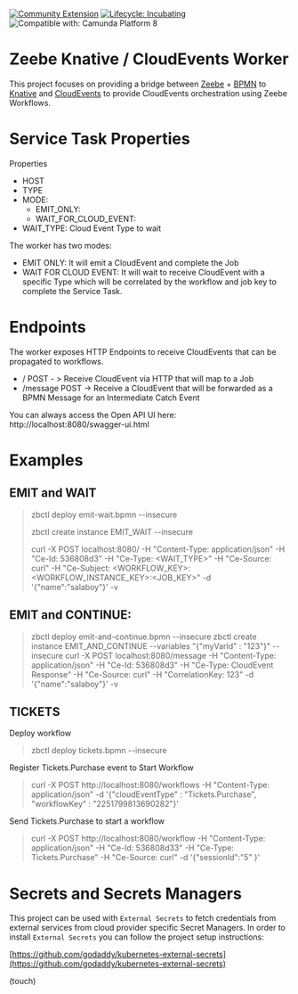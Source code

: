 [![Community Extension](https://img.shields.io/badge/Community%20Extension-An%20open%20source%20community%20maintained%20project-FF4700)](https://github.com/camunda-community-hub/community) [![Lifecycle: Incubating](https://img.shields.io/badge/Lifecycle-Incubating-blue)](https://github.com/Camunda-Community-Hub/community/blob/main/extension-lifecycle.md#incubating-) ![Compatible with: Camunda Platform 8](https://img.shields.io/badge/Compatible%20with-Camunda%20Platform%208-0072Ce)

# Zeebe Knative / CloudEvents Worker

This project focuses on providing a bridge between [Zeebe](http://zeebe.io/) + [BPMN](https://www.bpmn.org/) to [Knative](https://knative.dev/) and [CloudEvents](https://cloudevents.io/) to provide CloudEvents orchestration using Zeebe Workflows. 

# Service Task Properties

Properties
- HOST
- TYPE
- MODE: 
  - EMIT_ONLY: 
  - WAIT_FOR_CLOUD_EVENT: 
- WAIT_TYPE: Cloud Event Type to wait 

The worker has two modes:
- EMIT ONLY: It will emit a CloudEvent and complete the Job
- WAIT FOR CLOUD EVENT: It will wait to receive CloudEvent with a specific Type which will be correlated by the workflow and job key to complete the Service Task. 

# Endpoints

The worker exposes HTTP Endpoints to receive CloudEvents that can be propagated to workflows. 

- / POST - > Receive CloudEvent via HTTP that will map to a Job
- /message POST -> Receive a CloudEvent that will be forwarded as a BPMN Message for an Intermediate Catch Event 

You can always access the Open API UI here: http://localhost:8080/swagger-ui.html

# Examples

## EMIT and WAIT

> zbctl deploy emit-wait.bpmn --insecure
>
> zbctl create instance EMIT_WAIT  --insecure
>
> curl -X POST localhost:8080/ -H "Content-Type: application/json" -H "Ce-Id: 536808d3" -H "Ce-Type: <WAIT_TYPE>" -H "Ce-Source: curl" -H "Ce-Subject: <WORKFLOW_KEY>:<WORKFLOW_INSTANCE_KEY>:<JOB_KEY>"  -d '{"name":"salaboy"}'  -v
>

## EMIT and CONTINUE:
> zbctl deploy emit-and-continue.bpmn --insecure
> zbctl create instance EMIT_AND_CONTINUE --variables "{\"myVarId\" : \"123\"}" --insecure
>  curl -X POST localhost:8080/message -H "Content-Type: application/json" -H "Ce-Id: 536808d3" -H "Ce-Type: CloudEvent Response" -H "Ce-Source: curl" -H "CorrelationKey: 123" -d '{"name":"salaboy"}'  -v 

## TICKETS
Deploy workflow
> zbctl deploy tickets.bpmn --insecure

Register Tickets.Purchase event to Start Workflow
> curl -X POST http://localhost:8080/workflows -H "Content-Type: application/json" -d '{"cloudEventType" : "Tickets.Purchase", "workflowKey" : "2251799813690282"}'

Send Tickets.Purchase to start a workflow
> curl -X POST http://localhost:8080/workflow -H "Content-Type: application/json" -H "Ce-Id: 536808d33" -H "Ce-Type: Tickets.Purchase" -H "Ce-Source: curl" -d '{"sessionId":"5" }'
             
# Secrets and Secrets Managers

This project can be used with `External Secrets` to fetch credentials from external services from cloud provider specific Secret Managers.
In order to install `External Secrets` you can follow the project setup instructions: 

[https://github.com/godaddy/kubernetes-external-secrets](https://github.com/godaddy/kubernetes-external-secrets)

(touch)
